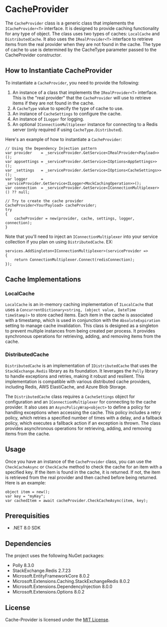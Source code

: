# CacheProvider

The `CacheProvider` class is a generic class that implements the `ICacheProvider<T>` interface. It is designed to provide caching functionality for any type of object. The class uses two types of caches: `LocalCache` and `DistributedCache`. It also uses the `IRealProvider<T>` interface to retrieve items from the real provider when they are not found in the cache. The type of cache to use is determined by the CacheType parameter passed to the CacheProvider constructor.

## How to Instantiate CacheProvider

To instantiate a `CacheProvider`, you need to provide the following:

1. An instance of a class that implements the `IRealProvider<T>` interface. This is the "real provider" that the `CacheProvider` will use to retrieve items if they are not found in the cache.
2. A `CacheType` value to specify the type of cache to use.
3. An instance of `CacheSettings` to configure the cache.
4. An instance of `ILogger` for logging.
5. An optional `IConnectionMultiplexer` instance for connecting to a Redis server (only required if using `CacheType.Distributed`).

Here's an example of how to instantiate a `CacheProvider`:


```
// Using the Dependency Injection pattern
var provider    = _serviceProvider.GetService<IRealProvider<Payload>>();
var appsettings = _serviceProvider.GetService<IOptions<AppSettings>>();
var _settings   = _serviceProvider.GetService<IOptions<CacheSettings>>();
var logger      = _serviceProvider.GetService<ILogger<MockCachingOperation>>();
var connection  = _serviceProvider.GetService<IConnectionMultiplexer>() ?? null;

// Try to create the cache provider
CacheProvider<YourPayload> cacheProvider;
try
{
    cacheProvider = new(provider, cache, settings, logger, connection);
}
```

Note that you'll need to inject an `IConnectionMultiplexer` into your service collection if you plan on using `DistributedCache`. EX:

```
services.AddSingleton<IConnectionMultiplexer>(serviceProvider =>
{
	return ConnectionMultiplexer.Connect(redisConnection);
});
```

## Cache Implementations

### LocalCache

`LocalCache` is an in-memory caching implementation of `ILocalCache` that uses a `ConcurrentDictionary<string, (object value, DateTime timeStamp)>` to store cached items. Each item in the cache is associated with a timestamp, which is used in conjunction with the `AbsoluteExpiration` setting to manage cache invalidation. This class is designed as a singleton to prevent multiple instances from being created per process. It provides synchronous operations for retrieving, adding, and removing items from the cache.

### DistributedCache

`DistributedCache` is an implementation of `IDistributedCache` that uses the `StackExchange.Redis` library as its foundation. It leverages the `Polly` library to handle exceptions and retries, making it robust and resilient. This implementation is compatible with various distributed cache providers, including Redis, AWS ElastiCache, and Azure Blob Storage.

The `DistributedCache` class requires a `CacheSettings` object for configuration and an `IConnectionMultiplexer` for connecting to the cache provider. It also uses an `AsyncPolicyWrap<object>` to define a policy for handling exceptions when accessing the cache. This policy includes a retry policy, which retries a specified number of times with a delay, and a fallback policy, which executes a fallback action if an exception is thrown. The class provides asynchronous operations for retrieving, adding, and removing items from the cache.

## Usage

Once you have an instance of the `CacheProvider` class, you can use the `CheckCacheAsync` or `CheckCache` method to check the cache for an item with a specified key. If the item is found in the cache, it is returned. If not, the item is retrieved from the real provider and then cached before being returned. Here is an example:

```
object item = new();
var key = "myKey";
var cachedItem = await cacheProvider.CheckCacheAsync(item, key);
```

## Prerequisities

- .NET 8.0 SDK

## Dependencies

The project uses the following NuGet packages:
- Polly 8.3.0
- StackExchange.Redis 2.7.23
- Microsoft.EntityFrameworkCore 8.0.2
- Microsoft.Extensions.Caching.StackExchangeRedis 8.0.2
- Microsoft.Extensions.DependencyInjection 8.0.0
- Microsoft.Extensions.Options 8.0.2

## License

Cache-Provider is licensed under the [MIT License](https://opensource.org/licenses/MIT).
